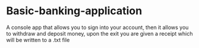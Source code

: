 # Basic-banking-application

A console app that allows you to sign into your account, then it allows you to withdraw and deposit money, upon the exit you are given a receipt which will be written to a .txt file
